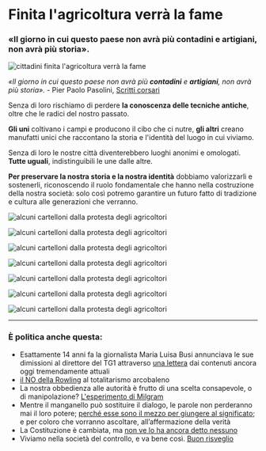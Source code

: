 # Finita l'agricoltura verrà la fame

### «Il giorno in cui questo paese non avrà più contadini e artigiani, non avrà più storia».

![cittadini finita l'agricoltura verrà la fame](protesta-agricoltori-1.jpeg)

*«Il giorno in cui questo paese non avrà più **contadini** e **artigiani**, non avrà più storia».* - Pier Paolo Pasolini, [Scritti corsari](https://amzn.to/49zvkgB)

Senza di loro rischiamo di perdere **la conoscenza delle tecniche antiche**, oltre che le radici del nostro passato.

**Gli uni** coltivano i campi e producono il cibo che ci nutre, **gli altri** creano manufatti unici che raccontano la storia e l'identità del luogo in cui viviamo.

Senza di loro le nostre città diventerebbero luoghi anonimi e omologati. **Tutte uguali**, indistinguibili le une dalle altre.

**Per preservare la nostra storia e la nostra identità** dobbiamo valorizzarli e sostenerli, riconoscendo il ruolo fondamentale che hanno nella costruzione della nostra società: solo così potremo garantire un futuro fatto di tradizione e cultura alle generazioni che verranno.

![alcuni cartelloni dalla protesta degli agricoltori](protesta-agricoltori-2.jpeg)

![alcuni cartelloni dalla protesta degli agricoltori](protesta-agricoltori-3.jpeg)

![alcuni cartelloni dalla protesta degli agricoltori](protesta-agricoltori-4.jpeg)

![alcuni cartelloni dalla protesta degli agricoltori](protesta-agricoltori-5.jpeg)

![alcuni cartelloni dalla protesta degli agricoltori](protesta-agricoltori-6.jpeg)

![alcuni cartelloni dalla protesta degli agricoltori](protesta-agricoltori-7.jpeg)

![alcuni cartelloni dalla protesta degli agricoltori](protesta-agricoltori-8.jpeg)

---

### È politica anche questa:
- Esattamente 14 anni fa la giornalista Maria Luisa Busi annunciava le sue dimissioni al direttore del TG1 attraverso [una lettera](/articles/2024-05-21-maria-luisa-busi.html) dai contenuti ancora oggi tremendamente attuali
- [il NO della Rowling](/articles/2024-04-04-rowling-guerra-al-totalitarismo-arcobaleno.html) al totalitarismo arcobaleno
- La nostra obbedienza alle autorità è frutto di una scelta consapevole, o di manipolazione? [L'esperimento di Milgram](/articles/2024-03-07-milgram.html)
- Mentre il manganello può sostituire il dialogo, le parole non perderanno mai il loro potere; [perché esse sono il mezzo per giungere al significato](/articles/2023-12-13-una-profezia.html); e per coloro che vorranno ascoltare, all’affermazione della verità
- La Costituzione è cambiata, ma [non ve lo ha ancora detto nessuno](/articles/2022-02-24-modifica-silenziosa-alla-costituzione.html)
- Viviamo nella società del controllo, e va bene così. [Buon risveglio](/articles/2024-02-08-matrix.html)
